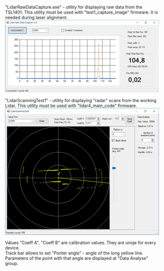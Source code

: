 "LidarRawDataCapture.exe" - utility for displaying raw data from the TSL1401. This utility must be used with "test1_capture_image" firmware. It is needed during laser alignment.
![Alt text](LidarRawDataCapture.png?raw=true "Image")  

"LidarScanningTest1" - utility for displaying "radar" scans from the working Lidar. This utility must be used with "lidar4_main_code" firmware.  
![Alt text](LidarScanningTest/scanning_screenshot.png?raw=true "Image")  

Values "Coeff A", "Coeff B" are calibration values. They are uniqe for every device.  
Track bar allows to set "Ponter angle" - angle of the long yellow line.  
Parameters of the point with that angle are displayed at "Data Analyse" group.  
